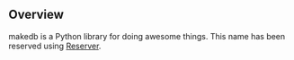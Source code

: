 
## Overview

makedb is a Python library for doing awesome things.
This name has been reserved using [Reserver](https://github.com/openscilab/reserver).
